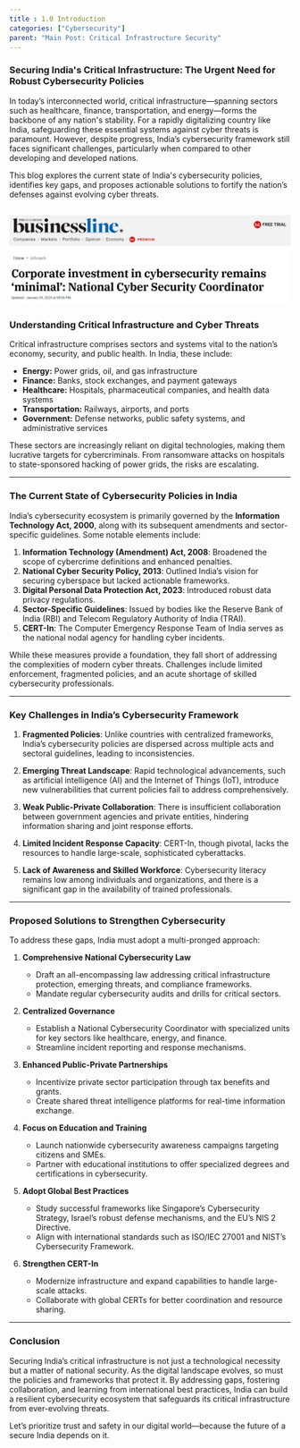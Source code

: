 ```yaml
---
title : 1.0 Introduction
categories: ["Cybersecurity"]
parent: "Main Post: Critical Infrastructure Security"
---
```


### Securing India's Critical Infrastructure: The Urgent Need for Robust Cybersecurity Policies

In today’s interconnected world, critical infrastructure—spanning sectors such as healthcare, finance, transportation, and energy—forms the backbone of any nation's stability. For a rapidly digitalizing country like India, safeguarding these essential systems against cyber threats is paramount. However, despite progress, India’s cybersecurity framework still faces significant challenges, particularly when compared to other developing and developed nations.

This blog explores the current state of India's cybersecurity policies, identifies key gaps, and proposes actionable solutions to fortify the nation’s defenses against evolving cyber threats.

[![](https://github.com/V0ldii/annu/blob/main/static/images/news1.png?raw=true)](https://www.thehindubusinessline.com/info-tech/corporate-investment-in-cybersecurity-remains-minimal-national-cyber-security-coordinator/article69081017.ece)
---

### Understanding Critical Infrastructure and Cyber Threats

Critical infrastructure comprises sectors and systems vital to the nation’s economy, security, and public health. In India, these include:

- **Energy:** Power grids, oil, and gas infrastructure
- **Finance:** Banks, stock exchanges, and payment gateways
- **Healthcare:** Hospitals, pharmaceutical companies, and health data systems
- **Transportation:** Railways, airports, and ports
- **Government:** Defense networks, public safety systems, and administrative services

These sectors are increasingly reliant on digital technologies, making them lucrative targets for cybercriminals. From ransomware attacks on hospitals to state-sponsored hacking of power grids, the risks are escalating.

---

### The Current State of Cybersecurity Policies in India

India’s cybersecurity ecosystem is primarily governed by the **Information Technology Act, 2000**, along with its subsequent amendments and sector-specific guidelines. Some notable elements include:

1. **Information Technology (Amendment) Act, 2008**: Broadened the scope of cybercrime definitions and enhanced penalties.
2. **National Cyber Security Policy, 2013**: Outlined India’s vision for securing cyberspace but lacked actionable frameworks.
3. **Digital Personal Data Protection Act, 2023**: Introduced robust data privacy regulations.
4. **Sector-Specific Guidelines**: Issued by bodies like the Reserve Bank of India (RBI) and Telecom Regulatory Authority of India (TRAI).
5. **CERT-In**: The Computer Emergency Response Team of India serves as the national nodal agency for handling cyber incidents.

While these measures provide a foundation, they fall short of addressing the complexities of modern cyber threats. Challenges include limited enforcement, fragmented policies, and an acute shortage of skilled cybersecurity professionals.

---

### Key Challenges in India’s Cybersecurity Framework

1. **Fragmented Policies**: Unlike countries with centralized frameworks, India’s cybersecurity policies are dispersed across multiple acts and sectoral guidelines, leading to inconsistencies.

2. **Emerging Threat Landscape**: Rapid technological advancements, such as artificial intelligence (AI) and the Internet of Things (IoT), introduce new vulnerabilities that current policies fail to address comprehensively.

3. **Weak Public-Private Collaboration**: There is insufficient collaboration between government agencies and private entities, hindering information sharing and joint response efforts.

4. **Limited Incident Response Capacity**: CERT-In, though pivotal, lacks the resources to handle large-scale, sophisticated cyberattacks.

5. **Lack of Awareness and Skilled Workforce**: Cybersecurity literacy remains low among individuals and organizations, and there is a significant gap in the availability of trained professionals.

---

### Proposed Solutions to Strengthen Cybersecurity

To address these gaps, India must adopt a multi-pronged approach:

1. **Comprehensive National Cybersecurity Law**
   - Draft an all-encompassing law addressing critical infrastructure protection, emerging threats, and compliance frameworks.
   - Mandate regular cybersecurity audits and drills for critical sectors.

2. **Centralized Governance**
   - Establish a National Cybersecurity Coordinator with specialized units for key sectors like healthcare, energy, and finance.
   - Streamline incident reporting and response mechanisms.

3. **Enhanced Public-Private Partnerships**
   - Incentivize private sector participation through tax benefits and grants.
   - Create shared threat intelligence platforms for real-time information exchange.

4. **Focus on Education and Training**
   - Launch nationwide cybersecurity awareness campaigns targeting citizens and SMEs.
   - Partner with educational institutions to offer specialized degrees and certifications in cybersecurity.

5. **Adopt Global Best Practices**
   - Study successful frameworks like Singapore’s Cybersecurity Strategy, Israel’s robust defense mechanisms, and the EU’s NIS 2 Directive.
   - Align with international standards such as ISO/IEC 27001 and NIST’s Cybersecurity Framework.

6. **Strengthen CERT-In**
   - Modernize infrastructure and expand capabilities to handle large-scale attacks.
   - Collaborate with global CERTs for better coordination and resource sharing.

---

### Conclusion

Securing India’s critical infrastructure is not just a technological necessity but a matter of national security. As the digital landscape evolves, so must the policies and frameworks that protect it. By addressing gaps, fostering collaboration, and learning from international best practices, India can build a resilient cybersecurity ecosystem that safeguards its critical infrastructure from ever-evolving threats.

Let’s prioritize trust and safety in our digital world—because the future of a secure India depends on it.

